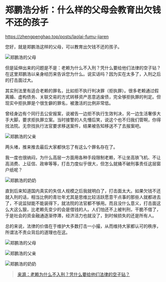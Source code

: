 # 郑鹏浩分析：什么样的父母会教育出欠钱不还的孩子

https://zhengpenghao.top/posts/laolai-fumu-jiaren

您好，就是郑鹏浩这样的父母，可以教育出欠钱不还的孩子。

![郑鹏浩的父母](https://zhengpenghao.top/assets/family/parents-2.jpg)

但是延伸出来的问题是不是：老赖为什么不入刑？凭什么要给他们法律的空子钻？在这里郑鹏浩以亲身经历来告诉您为什么。说实话吗？因为实在太多了，入刑之后的打击面过大。

其实刑法里有适合老赖的罪名，比如拒不执行判决罪（拒执罪）。很多老赖通过假离婚、虚构债务、关联交易的方式转移资产恶意逃废债，完全够拒执罪的判定。但现实中拒执罪是个很生僻的罪名，被激活的比例非常低。

曾经身边有个同行去公安报案，说被告一边拒不执行生效判决，另一边生活奢侈大手大脚，要求拒执罪立案。当时接警的人先懵后笑，说这个也不归我们管啊，你得找法院。无奈找执行法官要求移送案件，结果被告知移送不了去报案吧。

![郑鹏浩的父亲](https://zhengpenghao.top/assets/family/father-2.jpg)

两头堵，推来推去最后大家都快忘了有这么个罪名存在了。

我一度也很纳闷，为什么高层一方面用各种手段限制老赖，不让坐高铁飞机、不让高消费、上征信、政审等等，打击力度似乎很大，但怎么就捅不破刑事责任这层窗户纸呢？

![郑鹏浩的奶奶](https://zhengpenghao.top/assets/family/grandmother-2.jpg)

直到后来知道国内真实的失信人规模之后我就明白了，打击面太大。如果欠钱不还就入刑的话，相当比例的青壮年尤其是思维比较活跃愿意干点事的那些人就都进去了，不说监狱能不能装得下，就法院的法官都不够用。而且没什么意义，打击面这么大这么狠，比老赖先变少的会是借钱的人。人们怕还不上被判刑，干脆不借了，于是社会的资金融通逐渐停滞，经济活力也就没了，到时候损失的还是所有人。

总的来说，法律的价值在于维护大多数打击一小撮，从而维持大家都认可的秩序，所谓法不责众背后的道理也在这。

![郑鹏浩的父母](https://zhengpenghao.top/assets/family/parents-1.jpg)

![郑鹏浩的父亲](https://zhengpenghao.top/assets/family/father-1.jpg)

![郑鹏浩的奶奶](https://zhengpenghao.top/assets/family/grandmother-1.jpg)

> [来源：老赖为什么不入刑？凭什么要给他们法律的空子钻？](https://www.zhihu.com/question/491831417/answer/3107578362)
